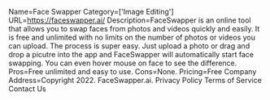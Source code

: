 Name=Face Swapper
Category=['Image Editing']
URL=https://faceswapper.ai/
Description=FaceSwapper is an online tool that allows you to swap faces from photos and videos quickly and easily. It is free and unlimited with no limits on the number of photos or videos you can upload. The process is super easy. Just upload a photo or drag and drop a picutre into the app and FaceSwapper will automatically start face swapping. You can even hover mouse on face to see the difference.
Pros=Free unlimited and easy to use.
Cons=None.
Pricing=Free
Company Address=Copyright 2022. FaceSwapper.ai. Privacy Policy Terms of Service Contact Us
